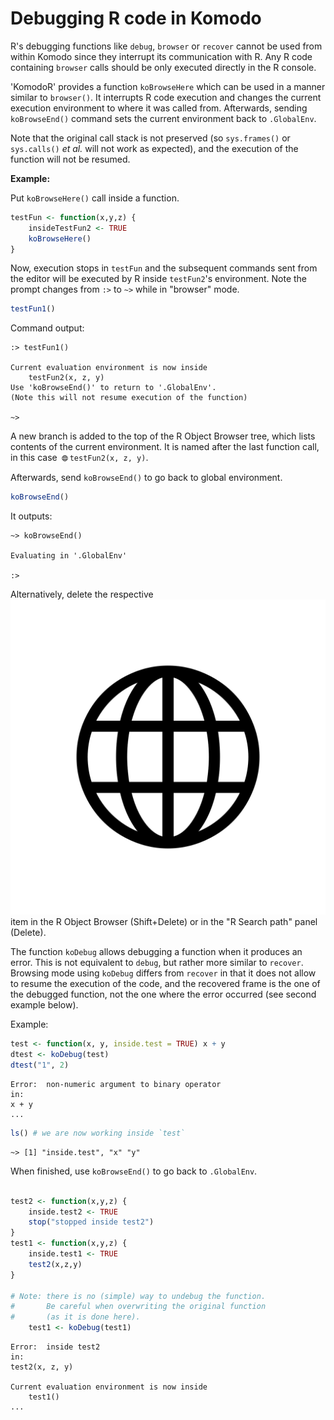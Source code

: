 Debugging R code in Komodo
======

R's debugging functions like `debug`, `browser` or `recover` cannot be used from
within Komodo since they interrupt its communication with R. Any R code
containing `browser` calls should be only executed directly in the R console. 

'KomodoR' provides a function `koBrowseHere` which can be used in a
manner similar to `browser()`. It interrupts R code execution and changes the 
current execution environment to where it was called from. Afterwards, sending
`koBrowseEnd()` command sets the current environment back to `.GlobalEnv`. 

Note that the original call stack is not preserved (so `sys.frames()` or `sys.calls()` _et al._ will not
work as expected), and the execution of the function will not be resumed.

__Example:__

Put `koBrowseHere()` call inside a function.

```r
testFun <- function(x,y,z) {
    insideTestFun2 <- TRUE
    koBrowseHere()
}

```

Now, execution stops in `testFun` and the subsequent commands sent from the
editor will be executed by R inside `testFun2`'s environment.
Note the prompt changes from `:>` to `~>` while in "browser" mode.

```r
testFun1()
```

Command output:
```no-highlight
:> testFun1()

Current evaluation environment is now inside
	testFun2(x, z, y)
Use 'koBrowseEnd()' to return to '.GlobalEnv'.
(Note this will not resume execution of the function)

~>
```

A new branch is added to the top of the R Object Browser tree, which lists 
contents of the current environment. It is named after the last function call, 
in this case <img src="img/environment.svg" width="16"
style="vertical-align: middle;" />`testFun2(x, z, y)`.

Afterwards, send `koBrowseEnd()` to go back to global environment. 

```r
koBrowseEnd()
```

It outputs:

```no-highlight
~> koBrowseEnd()

Evaluating in '.GlobalEnv'

:>
```

Alternatively, delete the respective
<img src="img/environment.svg" class="inline" /> item 
in the R Object Browser (Shift+Delete) or in the "R Search path" panel (Delete).


The function `koDebug` allows debugging a function when it produces an 
error. This is not equivalent to `debug`, but rather more similar to `recover`.
Browsing mode using `koDebug` differs from `recover` in that it does not allow 
to resume the execution of the code, and the recovered frame is the one of the 
debugged function, not the one where the error occurred (see second example below).

Example:
  
```r
test <- function(x, y, inside.test = TRUE) x + y 
dtest <- koDebug(test)
dtest("1", 2)
```

```no-highlight
Error:  non-numeric argument to binary operator 
in: 
x + y
...
```

```r
ls() # we are now working inside `test`
```
```no-highlight
~> [1] "inside.test", "x" "y"
```

When finished, use `koBrowseEnd()` to go back to `.GlobalEnv`.


```r

test2 <- function(x,y,z) {
    inside.test2 <- TRUE
    stop("stopped inside test2")
}
test1 <- function(x,y,z) {
    inside.test1 <- TRUE
    test2(x,z,y)
}

# Note: there is no (simple) way to undebug the function. 
#       Be careful when overwriting the original function
#       (as it is done here).
	test1 <- koDebug(test1)
```

```no-highlight
Error:  inside test2 
in: 
test2(x, z, y)

Current evaluation environment is now inside
	test1()
...
```

